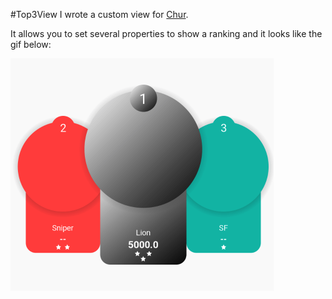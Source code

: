 #Top3View
I wrote a custom view for [Chur](https://play.google.com/store/apps/details?id=com.churinc.app.android.lite).

It allows you to set several properties to show a ranking and it looks like the gif below:

![](screen_shot.png)
